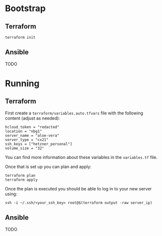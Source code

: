 # Bootstrap

## Terraform

```
terraform init
```

## Ansible
TODO

# Running

## Terraform

First create a `terraform/variables.auto.tfvars` file with the following content (adjust as needed):

```
hcloud_token = "redacted"
location = "nbg1"
server_name = "aloe-vera"
server_type = "cx21"
ssh_keys = ["hetzner_personal"]
volume_size = "32"
```
You can find more information about these variables in the `variables.tf` file.

Once that is set up you can plan and apply:
```
terraform plan
terraform apply
```

Once the plan is executed you should be able to log in to your new server using:
```
ssh -i ~/.ssh/<your_ssh_key> root@$(terraform output -raw server_ip)
```

## Ansible
TODO
